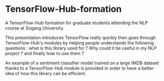 # TensorFlow-Hub-formation

A TensorFlow-Hub formation for graduate students attending the NLP course at Sogang University.  

This presentation introduces TensorFlow really quickly then goes through TensorFlow-Hub's modules by helping people understands the following questions : what is this library used for ? Why could it be useful in my NLP project ? and finally how to use them ?

An example of a sentiment classifier model trained on a large IMDB dataset thanks to a TensorFlow-Hub module is provided in order to have a better idea of how this library can be efficient. 
